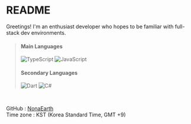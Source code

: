 # **README**
Greetings! I'm an enthusiast developer who hopes to be familiar with full-stack dev environments.

> #### **Main Languages**
> ![TypeScript](https://img.shields.io/badge/typescript-%23007ACC.svg?style=for-the-badge&logo=typescript&logoColor=white)
> ![JavaScript](https://img.shields.io/badge/javascript-%23323330.svg?style=for-the-badge&logo=javascript&logoColor=%23F7DF1E)
> #### **Secondary Languages**
> ![Dart](https://img.shields.io/badge/dart-%230175C2.svg?style=for-the-badge&logo=dart&logoColor=white)
> ![C#](https://img.shields.io/badge/c%23-%23239120.svg?style=for-the-badge&logo=c-sharp&logoColor=white)

</br>

<span>GitHub : [NonaEarth](https://github.com/NonaEarth)</span>
</br>
<span>Time zone : KST (Korea Standard Time, GMT +9)</span>
